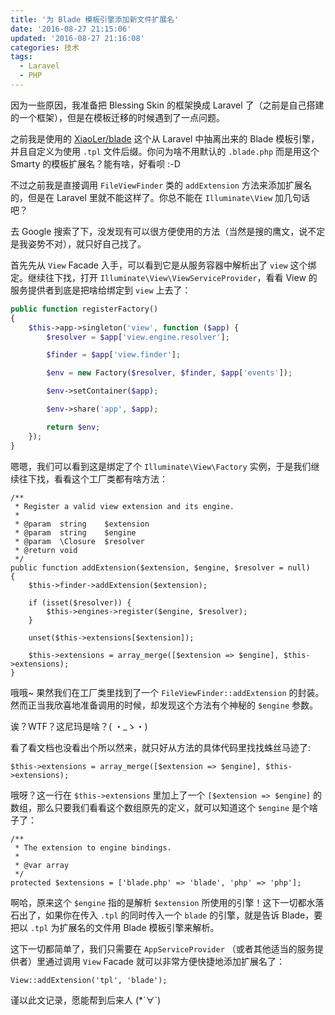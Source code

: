 ```yaml
---
title: '为 Blade 模板引擎添加新文件扩展名'
date: '2016-08-27 21:15:06'
updated: '2016-08-27 21:16:08'
categories: 技术
tags:
  - Laravel
  - PHP
---
```


因为一些原因，我准备把 Blessing Skin 的框架换成 Laravel 了（之前是自己搭建的一个框架），但是在模板迁移的时候遇到了一点问题。

之前我是使用的 [XiaoLer/blade](https://github.com/XiaoLer/blade) 这个从 Laravel 中抽离出来的 Blade 模板引擎，并且自定义为使用 `.tpl` 文件后缀。你问为啥不用默认的 `.blade.php` 而是用这个 Smarty 的模板扩展名？能有啥，好看呗 :-D

不过之前我是直接调用 `FileViewFinder` 类的 `addExtension` 方法来添加扩展名的，但是在 Laravel 里就不能这样了。你总不能在 `Illuminate\View` 加几句话吧？

去 Google 搜索了下，没发现有可以很方便使用的方法（当然是搜的鹰文，说不定是我姿势不对），就只好自己找了。

首先先从 `View` Facade 入手，可以看到它是从服务容器中解析出了 `view` 这个绑定。继续往下找，打开 `Illuminate\View\ViewServiceProvider`，看看 View 的服务提供者到底是把啥给绑定到 `view` 上去了：

<!--more-->

```php
public function registerFactory()
{
    $this->app->singleton('view', function ($app) {
        $resolver = $app['view.engine.resolver'];

        $finder = $app['view.finder'];

        $env = new Factory($resolver, $finder, $app['events']);

        $env->setContainer($app);

        $env->share('app', $app);

        return $env;
    });
}
```

嗯嗯，我们可以看到这是绑定了个 `Illuminate\View\Factory` 实例，于是我们继续往下找，看看这个工厂类都有啥方法：

```
/**
 * Register a valid view extension and its engine.
 *
 * @param  string    $extension
 * @param  string    $engine
 * @param  \Closure  $resolver
 * @return void
 */
public function addExtension($extension, $engine, $resolver = null)
{
    $this->finder->addExtension($extension);

    if (isset($resolver)) {
        $this->engines->register($engine, $resolver);
    }

    unset($this->extensions[$extension]);

    $this->extensions = array_merge([$extension => $engine], $this->extensions);
}
```

哦哦~ 果然我们在工厂类里找到了一个 `FileViewFinder::addExtension` 的封装。然而正当我欣喜地准备调用的时候，却发现这个方法有个神秘的 `$engine` 参数。

诶？WTF？这尼玛是啥？( ・_ゝ・)

看了看文档也没看出个所以然来，就只好从方法的具体代码里找找蛛丝马迹了:

```
$this->extensions = array_merge([$extension => $engine], $this->extensions);
```

哦呀？这一行在 `$this->extensions` 里加上了一个 `[$extension => $engine]` 的数组，那么只要我们看看这个数组原先的定义，就可以知道这个 `$engine` 是个啥子了：

```
/**
 * The extension to engine bindings.
 *
 * @var array
 */
protected $extensions = ['blade.php' => 'blade', 'php' => 'php'];
```

啊哈，原来这个 `$engine` 指的是解析 `$extension` 所使用的引擎！这下一切都水落石出了，如果你在传入 `.tpl` 的同时传入一个 `blade` 的引擎，就是告诉 Blade，要把以 `.tpl` 为扩展名的文件用 Blade 模板引擎来解析。

这下一切都简单了，我们只需要在 `AppServiceProvider` （或者其他适当的服务提供者）里通过调用 `View` Facade 就可以非常方便快捷地添加扩展名了：

```
View::addExtension('tpl', 'blade');
```

谨以此文记录，愿能帮到后来人 (*´∀`)

